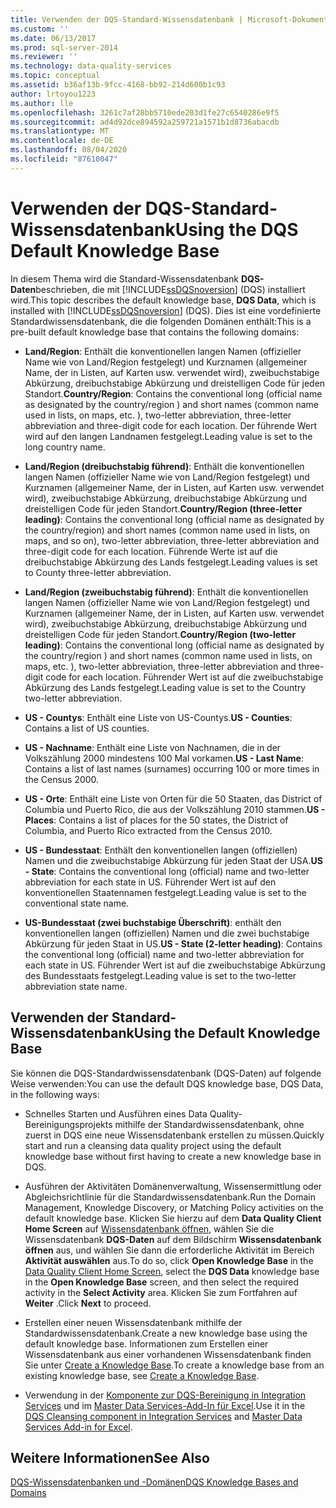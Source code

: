 ```yaml
---
title: Verwenden der DQS-Standard-Wissensdatenbank | Microsoft-Dokumentation
ms.custom: ''
ms.date: 06/13/2017
ms.prod: sql-server-2014
ms.reviewer: ''
ms.technology: data-quality-services
ms.topic: conceptual
ms.assetid: b36af13b-9fcc-4168-bb92-214d600b1c93
author: lrtoyou1223
ms.author: lle
ms.openlocfilehash: 3261c7af28bb5710ede203d1fe27c6540286e9f5
ms.sourcegitcommit: ad4d92dce894592a259721a1571b1d8736abacdb
ms.translationtype: MT
ms.contentlocale: de-DE
ms.lasthandoff: 08/04/2020
ms.locfileid: "87610047"
---
```

# <a name="using-the-dqs-default-knowledge-base"></a><span data-ttu-id="7f212-102">Verwenden der DQS-Standard-Wissensdatenbank</span><span class="sxs-lookup"><span data-stu-id="7f212-102">Using the DQS Default Knowledge Base</span></span>
  <span data-ttu-id="7f212-103">In diesem Thema wird die Standard-Wissensdatenbank **DQS-Daten**beschrieben, die mit [!INCLUDE[ssDQSnoversion](../includes/ssdqsnoversion-md.md)] (DQS) installiert wird.</span><span class="sxs-lookup"><span data-stu-id="7f212-103">This topic describes the default knowledge base, **DQS Data**, which is installed with [!INCLUDE[ssDQSnoversion](../includes/ssdqsnoversion-md.md)] (DQS).</span></span> <span data-ttu-id="7f212-104">Dies ist eine vordefinierte Standardwissensdatenbank, die die folgenden Domänen enthält:</span><span class="sxs-lookup"><span data-stu-id="7f212-104">This is a pre-built default knowledge base that contains the following domains:</span></span>  
  
-   <span data-ttu-id="7f212-105">**Land/Region**: Enthält die konventionellen langen Namen (offizieller Name wie von Land/Region festgelegt) und Kurznamen (allgemeiner Name, der in Listen, auf Karten usw. verwendet wird), zweibuchstabige Abkürzung, dreibuchstabige Abkürzung und dreistelligen Code für jeden Standort.</span><span class="sxs-lookup"><span data-stu-id="7f212-105">**Country/Region**: Contains the conventional long (official name as designated by the country/region ) and short names (common name used in lists, on maps, etc. ), two-letter abbreviation, three-letter abbreviation and three-digit code for each location.</span></span>  <span data-ttu-id="7f212-106">Der führende Wert wird auf den langen Landnamen festgelegt.</span><span class="sxs-lookup"><span data-stu-id="7f212-106">Leading value is set to the long country name.</span></span>  
  
-   <span data-ttu-id="7f212-107">**Land/Region (dreibuchstabig führend)**: Enthält die konventionellen langen Namen (offizieller Name wie von Land/Region festgelegt) und Kurznamen (allgemeiner Name, der in Listen, auf Karten usw. verwendet wird), zweibuchstabige Abkürzung, dreibuchstabige Abkürzung und dreistelligen Code für jeden Standort.</span><span class="sxs-lookup"><span data-stu-id="7f212-107">**Country/Region (three-letter leading)**: Contains the conventional long (official name as designated by the country/region) and short names (common name used in lists, on maps, and so on), two-letter abbreviation, three-letter abbreviation and three-digit code for each location.</span></span>  <span data-ttu-id="7f212-108">Führende Werte ist auf die dreibuchstabige Abkürzung des Lands festgelegt.</span><span class="sxs-lookup"><span data-stu-id="7f212-108">Leading values is set to County three-letter abbreviation.</span></span>  
  
-   <span data-ttu-id="7f212-109">**Land/Region (zweibuchstabig führend)**: Enthält die konventionellen langen Namen (offizieller Name wie von Land/Region festgelegt) und Kurznamen (allgemeiner Name, der in Listen, auf Karten usw. verwendet wird), zweibuchstabige Abkürzung, dreibuchstabige Abkürzung und dreistelligen Code für jeden Standort.</span><span class="sxs-lookup"><span data-stu-id="7f212-109">**Country/Region (two-letter leading)**: Contains the conventional long (official name as designated by the country/region ) and short names (common name used in lists, on maps, etc. ), two-letter abbreviation, three-letter abbreviation and three-digit code for each location.</span></span>  <span data-ttu-id="7f212-110">Führender Wert ist auf die zweibuchstabige Abkürzung des Lands festgelegt.</span><span class="sxs-lookup"><span data-stu-id="7f212-110">Leading value is set to the Country two-letter abbreviation.</span></span>  
  
-   <span data-ttu-id="7f212-111">**US - Countys**: Enthält eine Liste von US-Countys.</span><span class="sxs-lookup"><span data-stu-id="7f212-111">**US - Counties**: Contains a list of US counties.</span></span>  
  
-   <span data-ttu-id="7f212-112">**US - Nachname**: Enthält eine Liste von Nachnamen, die in der Volkszählung 2000 mindestens 100 Mal vorkamen.</span><span class="sxs-lookup"><span data-stu-id="7f212-112">**US - Last Name**: Contains a list of last names (surnames) occurring 100 or more times in the Census 2000.</span></span>  
  
-   <span data-ttu-id="7f212-113">**US - Orte**: Enthält eine Liste von Orten für die 50 Staaten, das District of Columbia und Puerto Rico, die aus der Volkszählung 2010 stammen.</span><span class="sxs-lookup"><span data-stu-id="7f212-113">**US - Places**: Contains a list of places for the 50 states, the District of Columbia, and Puerto Rico extracted from the Census 2010.</span></span>  
  
-   <span data-ttu-id="7f212-114">**US - Bundesstaat**: Enthält den konventionellen langen (offiziellen) Namen und die zweibuchstabige Abkürzung für jeden Staat der USA.</span><span class="sxs-lookup"><span data-stu-id="7f212-114">**US - State**: Contains the conventional long (official) name and two-letter abbreviation for each state in US.</span></span> <span data-ttu-id="7f212-115">Führender Wert ist auf den konventionellen Staatennamen festgelegt.</span><span class="sxs-lookup"><span data-stu-id="7f212-115">Leading value is set to the conventional state name.</span></span>  
  
-   <span data-ttu-id="7f212-116">**US-Bundesstaat (zwei buchstabige Überschrift)**: enthält den konventionellen langen (offiziellen) Namen und die zwei buchstabige Abkürzung für jeden Staat in US.</span><span class="sxs-lookup"><span data-stu-id="7f212-116">**US - State (2-letter heading)**: Contains the conventional long (official) name and two-letter abbreviation for each state in US.</span></span> <span data-ttu-id="7f212-117">Führender Wert ist auf die zweibuchstabige Abkürzung des Bundesstaats festgelegt.</span><span class="sxs-lookup"><span data-stu-id="7f212-117">Leading value is set to the two-letter abbreviation state name.</span></span>  
  
## <a name="using-the-default-knowledge-base"></a><span data-ttu-id="7f212-118">Verwenden der Standard-Wissensdatenbank</span><span class="sxs-lookup"><span data-stu-id="7f212-118">Using the Default Knowledge Base</span></span>  
 <span data-ttu-id="7f212-119">Sie können die DQS-Standardwissensdatenbank (DQS-Daten) auf folgende Weise verwenden:</span><span class="sxs-lookup"><span data-stu-id="7f212-119">You can use the default DQS knowledge base, DQS Data, in the following ways:</span></span>  
  
-   <span data-ttu-id="7f212-120">Schnelles Starten und Ausführen eines Data Quality-Bereinigungsprojekts mithilfe der Standardwissensdatenbank, ohne zuerst in DQS eine neue Wissensdatenbank erstellen zu müssen.</span><span class="sxs-lookup"><span data-stu-id="7f212-120">Quickly start and run a cleansing data quality project using the default knowledge base without first having to create a new knowledge base in DQS.</span></span>  
  
-   <span data-ttu-id="7f212-121">Ausführen der Aktivitäten Domänenverwaltung, Wissensermittlung oder Abgleichsrichtlinie für die Standardwissensdatenbank.</span><span class="sxs-lookup"><span data-stu-id="7f212-121">Run the Domain Management, Knowledge Discovery, or Matching Policy activities on the default knowledge base.</span></span> <span data-ttu-id="7f212-122">Klicken Sie hierzu auf dem **Data Quality Client Home Screen** auf [Wissensdatenbank öffnen](../../2014/data-quality-services/data-quality-client-home-screen.md), wählen Sie die Wissensdatenbank **DQS-Daten** auf dem Bildschirm **Wissensdatenbank öffnen** aus, und wählen Sie dann die erforderliche Aktivität im Bereich **Aktivität auswählen** aus.</span><span class="sxs-lookup"><span data-stu-id="7f212-122">To do so, click **Open Knowledge Base** in the [Data Quality Client Home Screen](../../2014/data-quality-services/data-quality-client-home-screen.md), select the **DQS Data** knowledge base in the **Open Knowledge Base** screen, and then select the required activity in the **Select Activity** area.</span></span> <span data-ttu-id="7f212-123">Klicken Sie zum Fortfahren auf **Weiter** .</span><span class="sxs-lookup"><span data-stu-id="7f212-123">Click **Next** to proceed.</span></span>  
  
-   <span data-ttu-id="7f212-124">Erstellen einer neuen Wissensdatenbank mithilfe der Standardwissensdatenbank.</span><span class="sxs-lookup"><span data-stu-id="7f212-124">Create a new knowledge base using the default knowledge base.</span></span> <span data-ttu-id="7f212-125">Informationen zum Erstellen einer Wissensdatenbank aus einer vorhandenen Wissensdatenbank finden Sie unter [Create a Knowledge Base](../../2014/data-quality-services/create-a-knowledge-base.md).</span><span class="sxs-lookup"><span data-stu-id="7f212-125">To create a knowledge base from an existing knowledge base, see [Create a Knowledge Base](../../2014/data-quality-services/create-a-knowledge-base.md).</span></span>  
  
-   <span data-ttu-id="7f212-126">Verwendung in der [Komponente zur DQS-Bereinigung in Integration Services](https://go.microsoft.com/fwlink/?LinkId=238830) und im [Master Data Services-Add-In für Excel](../master-data-services/microsoft-excel-add-in/data-quality-matching-in-the-mds-add-in-for-excel.md).</span><span class="sxs-lookup"><span data-stu-id="7f212-126">Use it in the [DQS Cleansing component in Integration Services](https://go.microsoft.com/fwlink/?LinkId=238830) and [Master Data Services Add-in for Excel](../master-data-services/microsoft-excel-add-in/data-quality-matching-in-the-mds-add-in-for-excel.md).</span></span>  
  
## <a name="see-also"></a><span data-ttu-id="7f212-127">Weitere Informationen</span><span class="sxs-lookup"><span data-stu-id="7f212-127">See Also</span></span>  
 [<span data-ttu-id="7f212-128">DQS-Wissensdatenbanken und -Domänen</span><span class="sxs-lookup"><span data-stu-id="7f212-128">DQS Knowledge Bases and Domains</span></span>](../../2014/data-quality-services/dqs-knowledge-bases-and-domains.md)  
  
  
